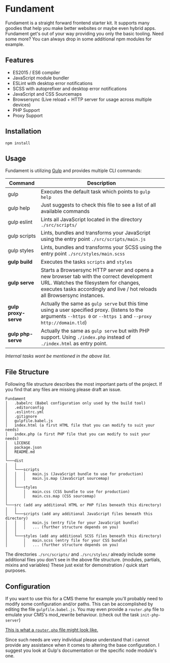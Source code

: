 # Fundament

Fundament is a straight forward frontend starter kit. It supports many goodies that help you make better websites
or maybe even hybrid apps. Fundament get's out of your way providing you only the basic tooling. Need some more?
You can always drop in some additional npm modules for example.

## Features

* ES2015 / ES6 compiler
* JavaScript module bundler
* ESLint with desktop error notifications
* SCSS with autoprefixer and desktop error notifications
* JavaScript and CSS Sourcemaps
* Browsersync (Live reload + HTTP server for usage across multiple devices)
* PHP Support
* Proxy Support

## Installation

`npm install`

## Usage

Fundament is utilizing [Gulp](http://gulpjs.com/) and provides multiple CLI commands:

| Command                   | Description
|---                        |---
| gulp                      | Executes the default task which points to `gulp help`
| gulp help                 | Just suggests to check this file to see a list of all available commands
| gulp eslint               | Lints all JavaScript located in the directory `./src/scripts/`
| gulp scripts              | Lints, bundles and transforms your JavaScript using the entry point `./src/scripts/main.js`
| gulp styles               | Lints, bundles and transforms your SCSS using the entry point `./src/styles/main.scss`
| __gulp build__            | Executes the tasks `scripts` and `styles`
| __gulp serve__            | Starts a Browsersync HTTP server and opens a new browser tab with the correct development URL. Watches the filesystem for changes, executes tasks accordingly and live / hot reloads all Browsersync instances.
| __gulp proxy-serve__      | Actually the same as `gulp serve` but this time using a user specified proxy. (listens to the arguments `--https 0` or `--https 1` and `--proxy http://domain.tld`)
| __gulp php-serve__        | Actually the same as `gulp serve` but with PHP support. Using `./index.php` instead of `./index.html` as entry point.

_Internal tasks wont be mentioned in the above list._

## File Structure

Following file structure describes the most important parts of the project. If you find that any files are missing
please draft an issue.

```
Fundament
│   .babelrc (Babel configuration only used by the build tool)
│   .editorconfig
│   .eslintrc.yml
│   .gitignore
│   gulpfile.babel.js
│   index.html (a first HTML file that you can modify to suit your needs)
│   index.php (a first PHP file that you can modify to suit your needs)
│   LICENSE
│   package.json
│   README.md
│
└───dist
│   │
│   └───scripts
│   │   │   main.js (JavaScript bundle to use for production)
│   │   │   main.js.map (JavaScript sourcemap)
│   │
│   └───styles
│       │   main.css (CSS bundle to use for production)
│       │   main.css.map (CSS sourcemap)
│   
└───src (add any additional HTML or PHP files beneath this directory)
│   │
│   └───scripts (add any additional JavaScript files beneath this directory)
│   │   │   main.js (entry file for your JavaScript bundle)
│   │   │   ... (further structure depends on you)
│   │
│   └───styles (add any additional SCSS files beneath this directory)
│       │   main.scss (entry file for your CSS bundle)
│       │   ... (further structure depends on you)
```

The directories `./src/scripts/` and `./src/styles/` already include some additional files you don't see in the
above file structure. (modules, partials, mixins and variables) These just exist for demonstration / quick start
purposes.

## Configuration

If you want to use this for a CMS theme for example you'll probably need to modify some configuration and/or paths.
This can be accomplished by editing the file `gulpfile.babel.js`. You may even provide a `router.php` file to
emulate your CMS's mod_rewrite behaviour. (check out the task `init-php-server`)

[This is what a `router.php` file might look like.](https://processwire.com/talk/topic/13445-using-phps-built-in-webserver-with-processwire/)

Since such needs are very individual please understand that i cannot provide any assistance when it comes to
altering the base configuration. I suggest you look at Gulp's documentation or the specific node module's one.
